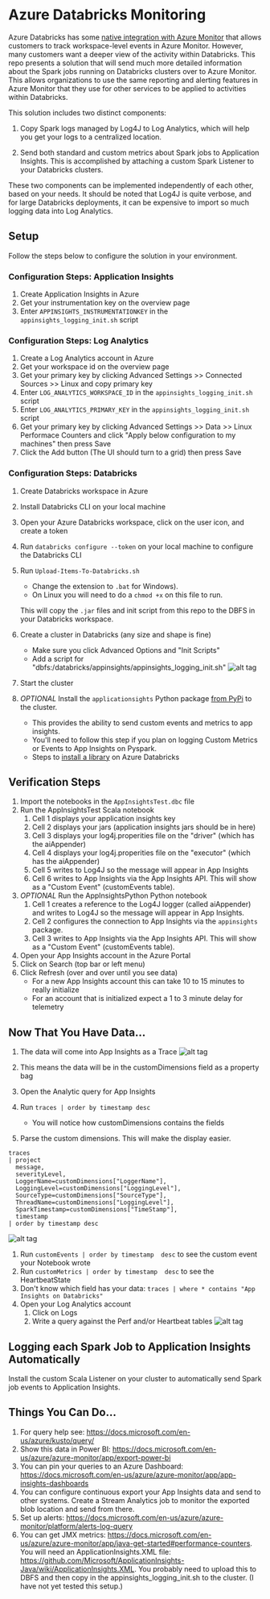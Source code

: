 # Azure Databricks Monitoring

Azure Databricks has some [native integration with Azure Monitor](https://docs.microsoft.com/en-us/azure/databricks/administration-guide/account-settings/azure-diagnostic-logs)
that allows customers to track workspace-level events in Azure Monitor.  However, many customers
want a deeper view of the activity within Databricks.  This repo presents a solution that
will send much more detailed information about the Spark jobs running on Databricks clusters
over to Azure Monitor.  This allows organizations to use the same reporting and alerting features
in Azure Monitor that they use for other services to be applied to activities within Databricks.

This solution includes two distinct components:
1. Copy Spark logs managed by Log4J to Log Analytics, which will help you get your
logs to a centralized location.

2. Send both standard and custom metrics about Spark jobs to Application Insights.  This is
accomplished by attaching a custom Spark Listener to your Databricks clusters.

These two components can be implemented independently of each other, based on your needs.  It
should be noted that Log4J is quite verbose, and for large Databricks deployments, it can be
expensive to import so much logging data into Log Analytics.

## Setup
Follow the steps below to configure the solution in your environment.

### Configuration Steps: Application Insights
1. Create Application Insights in Azure 
1. Get your instrumentation key on the overview page
1. Enter `APPINSIGHTS_INSTRUMENTATIONKEY` in the `appinsights_logging_init.sh` script

### Configuration Steps: Log Analytics
1. Create a Log Analytics account in Azure
1. Get your workspace id on the overview page
1. Get your primary key by clicking Advanced Settings >> Connected Sources >> Linux and copy primary key
1. Enter `LOG_ANALYTICS_WORKSPACE_ID` in the `appinsights_logging_init.sh` script
1. Enter `LOG_ANALYTICS_PRIMARY_KEY` in the `appinsights_logging_init.sh` script
1. Get your primary key by clicking Advanced Settings >> Data >> Linux Performace Counters and click "Apply below configuration to my machines" then press Save
1. Click the Add button (The UI should turn to a grid) then press Save

### Configuration Steps: Databricks
1. Create Databricks workspace in Azure
1. Install Databricks CLI on your local machine
1. Open your Azure Databricks workspace, click on the user icon, and create a token
1. Run `databricks configure --token` on your local machine to configure the Databricks CLI
1. Run `Upload-Items-To-Databricks.sh`
   - Change the extension to `.bat` for Windows).
   - On Linux you will need to do a `chmod +x` on this file to run.

   This will copy the `.jar` files and init script from this repo to the DBFS in your Databricks
   workspace.

1. Create a cluster in Databricks (any size and shape is fine)
    - Make sure you click Advanced Options and "Init Scripts"
    - Add a script for "dbfs:/databricks/appinsights/appinsights_logging_init.sh"
    ![alt tag](https://raw.githubusercontent.com/AnalyticJeremy/Azure-Databricks-Monitoring/master/images/databrickscluster.png)
1. Start the cluster    
1. *OPTIONAL* Install the `applicationsights` Python package
   [from PyPi](https://pypi.org/project/applicationinsights/) to the cluster.
    - This provides the ability to send custom events and metrics to app insights.
    - You'll need to follow this step if you plan on logging Custom Metrics or Events to App Insights on Pyspark.
    - Steps to [install a library](https://docs.azuredatabricks.net/user-guide/libraries.html#install-libraries) on Azure Databricks

## Verification Steps
1. Import the notebooks in the `AppInsightsTest.dbc` file
1. Run the AppInsightsTest Scala notebook
    1. Cell 1 displays your application insights key
    1. Cell 2 displays your jars (application insights jars should be in here)
    1. Cell 3 displays your log4j.properities file on the "driver" (which has the aiAppender)
    1. Cell 4 displays your log4j.properities file on the "executor" (which has the aiAppender)
    1. Cell 5 writes to Log4J so the message will appear in App Insights
    1. Cell 6 writes to App Insights via the App Insights API.  This will show as a "Custom Event" (customEvents table).
1. *OPTIONAL* Run the AppInsightsPython Python notebook
    1. Cell 1 creates a reference to the Log4J logger (called aiAppender) and writes to Log4J so the message will appear in App Insights.
    1. Cell 2 configures the connection to App Insights via the `appinsights` package.
    1. Cell 3 writes to App Insights via the App Insights API. This will show as a "Custom Event" (customEvents table).
1. Open your App Insights account in the Azure Portal
1. Click on Search (top bar or left menu)
1. Click Refresh (over and over until you see data)
    - For a new App Insights account this can take 10 to 15 minutes to really initialize
    - For an account that is initialized expect a 1 to 3 minute delay for telemetry

## Now That You Have Data...
1. The data will come into App Insights as a Trace
![alt tag](https://raw.githubusercontent.com/AnalyticJeremy/Azure-Databricks-Monitoring/master/images/dimensiondata.png)

1. This means the data will be in the customDimensions field as a property bag
1. Open the Analytic query for App Insights
1. Run ``` traces | order by timestamp desc ```
   - You will notice how customDimensions contains the fields 
1. Parse the custom dimensions.  This will make the display easier.
```
traces 
| project 
  message,
  severityLevel,
  LoggerName=customDimensions["LoggerName"], 
  LoggingLevel=customDimensions["LoggingLevel"],
  SourceType=customDimensions["SourceType"],
  ThreadName=customDimensions["LoggingLevel"],
  SparkTimestamp=customDimensions["TimeStamp"],
  timestamp 
| order by timestamp desc
```

![alt tag](https://raw.githubusercontent.com/AnalyticJeremy/Azure-Databricks-Monitoring/master/images/formatteddata.png)

1. Run ``` customEvents | order by timestamp  desc ``` to see the custom event your Notebook wrote
1. Run ``` customMetrics | order by timestamp  desc ``` to see the HeartbeatState
1. Don't know which field has your data: ``` traces | where * contains "App Insights on Databricks"    ```
1. Open your Log Analytics account
   1. Click on Logs
   1. Write a query against the Perf and/or Heartbeat tables
   ![alt tag](https://raw.githubusercontent.com/AnalyticJeremy/Azure-Databricks-Monitoring/master/images/perfdata.png)

## Logging each Spark Job to Application Insights Automatically

Install the custom Scala Listener on your cluster to automatically send Spark job events to Application Insights.


## Things You Can Do...
1. For query help see: https://docs.microsoft.com/en-us/azure/kusto/query/
1. Show this data in Power BI: https://docs.microsoft.com/en-us/azure/azure-monitor/app/export-power-bi
1. You can pin your queries to an Azure Dashboard: https://docs.microsoft.com/en-us/azure/azure-monitor/app/app-insights-dashboards
1. You can configure continuous export your App Insights data and send to other systems. Create a Stream Analytics job to monitor the exported blob location and send from there.
1. Set up alerts: https://docs.microsoft.com/en-us/azure/azure-monitor/platform/alerts-log-query
1. You can get JMX metrics: https://docs.microsoft.com/en-us/azure/azure-monitor/app/java-get-started#performance-counters.  You will need an ApplicationInsights.XML file: https://github.com/Microsoft/ApplicationInsights-Java/wiki/ApplicationInsights.XML.  You probably need to upload this to DBFS and then copy in the appinsights_logging_init.sh to the cluster. (I have not yet tested this setup.)